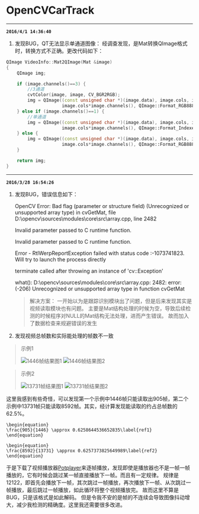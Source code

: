 # OpenCVCarTrack

----------

**`2016/4/1 14:36:40`**

1. 发现BUG，QT无法显示单通道图像：
经调查发现，是Mat转换QImage格式时，转换方式不正确。更改代码如下：
```C++
QImage VideoInfo::Mat2QImage(Mat &image)
{
    QImage img;

    if (image.channels()==3) {
        //3通道
        cvtColor(image, image, CV_BGR2RGB);
        img = QImage((const unsigned char *)(image.data), image.cols, image.rows,
                     image.cols*image.channels(), QImage::Format_RGB888);
    } else if (image.channels()==1) {
        //单通道
        img = QImage((const unsigned char *)(image.data), image.cols, image.rows,
                     image.cols*image.channels(), QImage::Format_Indexed8);
    } else {
        img = QImage((const unsigned char *)(image.data), image.cols, image.rows,
                     image.cols*image.channels(), QImage::Format_RGB888);
    }

    return img;
}
```

----------


**`2016/3/28 16:54:26`**

1. 发现BUG，错误信息如下：
	
	OpenCV Error: Bad flag (parameter or structure field) (Unrecognized or unsupported array type) in cvGetMat, file D:\opencv\sources\modules\core\src\array.cpp, line 2482
	
	Invalid parameter passed to C runtime function.
	
	Invalid parameter passed to C runtime function.
	
	Error - RtlWerpReportException failed with status code :-1073741823. Will try to launch the process directly
	
	terminate called after throwing an instance of 'cv::Exception'
	
	what(): D:\opencv\sources\modules\core\src\array.cpp: 2482: error: (-206) Unrecognized or unsupported array type in function cvGetMat

	>解决方案：
	>一开始以为是跟踪识别模块出了问题，但是后来发现其实是视频读取模块也有问题。
	>主要是Mat结构处理的时候为空，导致后续检测的时候程序对NULL的Mat结构无法处理，进而产生错误。
	>故而加入了数据检查来规避错误的发生
2. 发现视频总帧数和实际能处理的帧数不一致

>示例1
>
>![1446帧结果图1][1]
>![1446帧结果图2][2]

>示例2
>
>![13731帧结果图1][3]
>![13731帧结果图2][4]

这里我感到有些奇怪，可以发现第一个示例中1446帧只能读取出905帧，第二个示例中13731帧只能读取8592帧。其实，经计算发现能读取的约占总帧数的62.5%。

```mathjax!
\begin{equation}
\frac{905}{1446} \approx 0.6258644536652835\label{ref1}
\end{equation}
```

```mathjax!
\begin{equation}
\frac{8592}{13731} \approx 0.6257373825649989\label{ref2}
\end{equation}
```

于是下载了视频播放器[Potplayer](http://potplayer.daum.net/?lang=zh_CN "64位 版本1.6.59347")来逐帧播放，发现即使是播放器也不是一帧一帧播放的，它有时候会跳过某一帧直接播放下一帧。而且有一定规律。
规律是12122，即首先会播放下一帧，其次跳过一帧播放，再次播放下一帧、从次跳过一帧播放，最后跳过一帧播放，如此循环将整个视频播放完。
故而这里不算是BUG，只是该格式是如此解码。
但是令我不安的是帧的不连续会导致图像抖动增大，减少我检测的精确度。这里我还需要很多改进。



  [1]: http://imgsrc.baidu.com/forum/w=580/sign=134ff677d02a60595210e1121835342d/958292eef01f3a296fb5cf709e25bc315d607c60.jpg
  [2]: http://imgsrc.baidu.com/forum/w=580/sign=1b4f804d7e310a55c424defc87444387/89849e22720e0cf33bb354450d46f21fbf09aa1a.jpg
  [3]: http://imgsrc.baidu.com/forum/w=580/sign=a20ab1df08b30f24359aec0bf894d192/93c5652762d0f703480c8f620ffa513d2797c52c.jpg
  [4]: http://imgsrc.baidu.com/forum/w=580/sign=d43020aa45a7d933bfa8e47b9d4ad194/7b06f103918fa0ecd3797eb3219759ee3c6ddb2c.jpg

